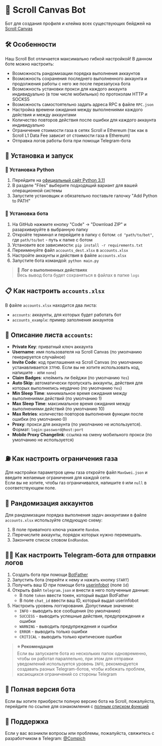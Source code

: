 # 🤖 Scroll Canvas Bot
Бот для создания профиля и клейма всех существующих бейджей на [Scroll Canvas](https://scroll.io/canvas)

## 🛠 Особенности
Наш Scroll Bot отличается максимально гибкой настройкой! В данном боте можно настроить:
- Возможность рандомизации порядка выполнения аккаунтов
- Возможность сохранения последнего выполненного аккаунта и продолжения работы с него же после перезапуска бота
- Возможность установки прокси для каждого аккаунта индивидуально (в том числе мобильных) по протоколам HTTP и SOCKS5
- Возможность самостоятельно задать адреса RPC в файле `RPC.json`
- Настройка времени ожидания между выполнениями каждого действия и между аккаунтами
- Количество повторов действия после ошибки для каждого аккаунта индивидуально
- Ограничение стоимости газа в сетях Scroll и Ethereum (так как в Scroll L1 Data Fee зависит от стоимости газа в Ethereum)
- Отправка логов работы бота при помощи Telegram-бота

## 🚀 Установка и запуск
### 🐍 Установка Python
1. Перейдите на [официальный сайт Python 3.11](https://www.python.org/downloads/release/python-3119/)
2. В разделе "Files" выберите подходящий вариант для вашей операционной системы
3. Запустите установщик и обязательно поставьте галочку "Add Python to PATH"

### 🤖 Установка бота
1. На GitHub нажмите кнопку "Code" -> "Download ZIP" и разархивируйте в выбранную папку
2. Откройте терминал и перейдите в папку с ботом: `cd "path/to/bot"`, где `path/to/bot` - путь к папке с ботом
3. Установите все зависимости: `pip install -r requirements.txt`
4. Переименуйте файл `accounts_dest.xlsx` в `accounts.xlsx`
5. Настройте аккаунты и действия в файле `accounts.xlsx`
6. Запустите бота командой: `python main.py`

> 📃 **Лог о выполненных действиях**<br>
> Весь вывод бота будет сохраняться в файлах в папке `logs`

## 📋 Как настроить `accounts.xlsx`
В файле `accounts.xlsx` находится два листа:
- `accounts`: аккаунты, для которых будет работать бот
- `accounts_example`: пример заполнения аккаунтов

## 📖 Описание листа `accounts`:
- **Private Key**: приватный ключ аккаунта
- **Username**: имя пользователя на Scroll Canvas (по умолчанию генерируется случайное)
- **Invite Code**: код приглашения на Scroll Canvas (по умолчанию устанавливается `37FHD`. Если вы не хотите использовать код, напишите `-` или `none`)
- **Claim Badges**: клеймить ли бейджи (по умолчанию `Yes`)
- **Auto Skip**: автоматически пропускать аккаунты, действия для которых выполнились неудачно (по умолчанию `Yes`)
- **Min Sleep Time**: минимальное время ожидания между выполнениями действий (по умолчанию 1)
- **Max Sleep Time**: максимальное время ожидания между выполнениями действий (по умолчанию 10)
- **Max Retries**: количество повторов выполнения функции после ошибки (по умолчанию 0)
- **Proxy**: прокси для аккаунта (по умолчанию не используется). Формат: `login:password@host:port`
- **Mobile Proxy Changelink**: ссылка на смену мобильного прокси (по умолчанию не используется)

## ⛽️ Как настроить ограничения газа
Для настройки параметров цены газа откройте файл `MaxGwei.json` и введите желаемые ограничения для каждой сети.<br>
Если вы не хотите, чтобы газ ограничивался, напишите `0` или `null` в соответствующем поле.

## 🎲 Рандомизация аккаунтов
Для рандомизации порядка выполнения задач аккаунтами в файле `accounts.xlsx` используйте следующую схему:
1. В поле приватного ключа укажите `Random`.
2. Перечислите аккаунты, порядок которых нужно перемешать.
3. Закончите список словом `EndRandom`.

## 📃🤖 Как настроить Telegram-бота для отправки логов
1. Создать бота при помощи [BotFather](https://t.me/BotFather)
2. Запустить бота (перейти к нему и нажать кнопку `START`)
3. Получить ваш ID при помощи бота [userinfobot](https://t.me/userinfobot) (поле `Id`)
4. Открыть файл `telegram.json` и внести в него полученные данные:
   - В поле `token` ввести токен, который выдал BotFather
   - В поле `chat_id` ввести ваш ID, который выдал userinfobot
5. Настроить уровень логгирования. Допустимые значения:
   - `INFO` - выводить все сообщения (по умолчанию)
   - `SUCCESS` - выводить успешные действия, предупреждения и ошибки
   - `WARNING` - выводить предупреждения и ошибки
   - `ERROR` - выводить только ошибки
   - `CRITICAL` - выводить только критические ошибки

> **⭐️ Рекомендация**<br>
> Если вы запускаете бота из нескольких папок одновременно, чтобы он работал параллельно, 
> при этом для отправки уведомлений используется уровень `INFO`, рекомендуется создавать разных 
> Telegram-ботов, чтобы избежать проблем, касающихся ограничений со стороны Telegram

## 🤖 Полная версия бота
Если вы хотите приобрести полную версию бота на Scroll, пожалуйста, перейдите по ссылке для ознакомления с [полным списком функций](https://t.me/HinkokSoft/19)

## 👤 Поддержка
Если у вас возникли вопросы или проблемы, пожалуйста, свяжитесь с разработчиком в Telegram: [@Compich](https://t.me/Compich)

